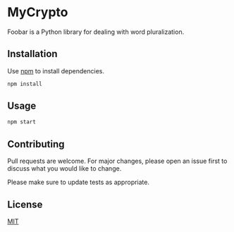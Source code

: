 # MyCrypto

Foobar is a Python library for dealing with word pluralization.

## Installation

Use [npm](https://www.npmjs.com/) to install dependencies.

```bash
npm install
```

## Usage

```bash
npm start
```

## Contributing

Pull requests are welcome. For major changes, please open an issue first to discuss what you would
like to change.

Please make sure to update tests as appropriate.

## License

[MIT](https://choosealicense.com/licenses/mit/)

